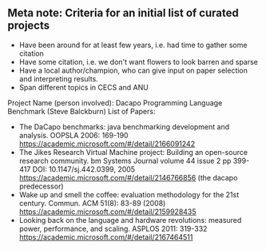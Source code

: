 
## Meta note: Criteria for an initial list of curated projects 

* Have been around for at least few years, i.e. had time to gather some citation
* Have some citation, i.e. we don't want flowers to look barren and sparse
* Have a local author/champion, who can give input on paper selection and interpreting results. 
* Span different topics in CECS and ANU


Project Name (person involved): 
Dacapo Programming Language Benchmark (Steve Balckburn)
List of Papers:
* The DaCapo benchmarks: java benchmarking development and analysis. OOPSLA 2006: 169-190
https://academic.microsoft.com/#/detail/2166091242
* The Jikes Research Virtual Machine project: Building an open-source research community.
bm Systems Journal volume 44 issue 2 pp 399-417 DOI: 10.1147/sj.442.0399, 2005
https://academic.microsoft.com/#/detail/2146766856  (the dacapo predecessor)
* Wake up and smell the coffee: evaluation methodology for the 21st century. Commun. ACM 51(8): 83-89 (2008)
https://academic.microsoft.com/#/detail/2159928435
* Looking back on the language and hardware revolutions: measured power, performance, and scaling. ASPLOS 2011: 319-332
https://academic.microsoft.com/#/detail/2167464511

